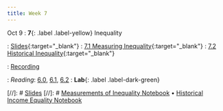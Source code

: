 ```yaml
---
title: Week 7
---
```


Oct 9
: **7**{: .label .label-yellow} Inequality

: [Slides](https://docs.google.com/presentation/d/1HZdw1MLtHpCoR6-8WE7EKIMtqqEYZbqa0NHtO5sNzY0/edit?usp=drive_link){:target="_blank"} 
: [7.1 Measuring Inequality](https://datahub.berkeley.edu/hub/user-redirect/git-pull?repo=https%3A%2F%2Fgithub.com%2Fdata-88e%2Ffa24-materials&branch=main&urlpath=tree%2Ffa24-materials%2Flec%2Flec07%2F7.1-inequality.ipynb){:target="_blank"}
: [7.2 Historical Inequality](https://datahub.berkeley.edu/hub/user-redirect/git-pull?repo=https%3A%2F%2Fgithub.com%2Fdata-88e%2Ffa24-materials&branch=main&urlpath=tree%2Ffa24-materials%2Flec%2Flec07%2F7.2-historical-inequality.ipynb){:target="_blank"}

: [Recording](https://kaltura.berkeley.edu/channel/Data%2B88E%2B-%2BFall%2B24/355165842)

: *Reading*: [6.0](https://data-88e.github.io/textbook/content/06-inequality/index.html), [6.1](https://data-88e.github.io/textbook/content/06-inequality/inequality.html), [6.2](https://data-88e.github.io/textbook/content/06-inequality/historical-inequality.html)
: **Lab**{: .label .label-dark-green}

[//]: # [Slides]()
[//]: # [Measurements of Inequality Notebook]() &#8226; [Historical Income Equality Notebook]()

